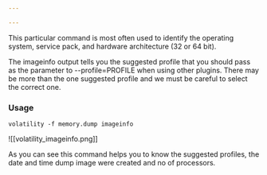 ```yaml
---

---
```

This particular command is most often used to identify the operating system, service pack, and hardware architecture (32 or 64 bit).

The imageinfo output tells you the suggested profile that you should pass as the parameter to --profile=PROFILE when using other plugins. There may be more than the one suggested profile and we must be careful to select the correct one.

### Usage
	volatility -f memory.dump imageinfo

![[volatility_imageinfo.png]]

As you can see this command helps you to know the suggested profiles, the date and time dump image were created and no of processors.